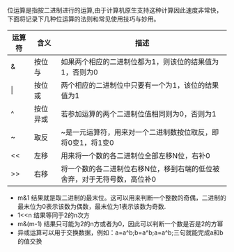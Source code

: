 位运算是指按二进制进行的运算,由于计算机原生支持这种计算因此速度非常快，下面将记录下几种位运算的法则和常见使用技巧与妙用。

|运算符|含义|描述|
|---|---|---|
|&|按位与|如果两个相应的二进制位都为1，则该位的结果值为1，否则为0|
|\||按位或|两个相应的二进制位中只要有一个为1，该位的结果值为1|
|^|按位异或|若参加运算的两个二进制位值相同则为0，否则为1|
|~|取反|~是一元运算符，用来对一个二进制数按位取反，即将0变1，将1变0|
|<<|左移|用来将一个数的各二进制位全部左移N位，右补0|
|>>|右移|将一个数的各二进制位右移N位，移到右端的低位被舍弃，对于无符号数，高位补0|

- m&1 结果就是取二进制的最末位。这可以用来判断一个整数的奇偶，二进制的最末位为0表示该数为偶数，最末位为1表示该数为奇数.
- 1<<n 结果等同于2的n次方
- m&(m-1) 结果只可能为2的n方或者为0，因此可以判断一个数是否是2的方幂
- 异或运算可以用于交换数据，例如：a=a^b;b=a^b;a=a^b;三句就能完成a和b的值交换
